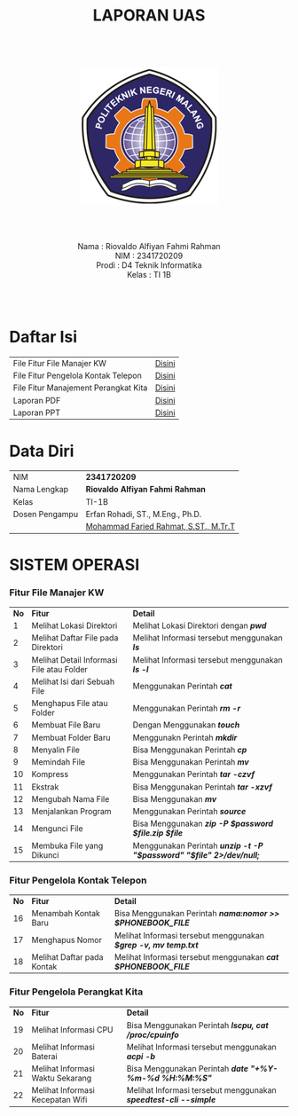 # <p align="center">LAPORAN UAS</p>

<br><br>

<p align="center">
    <img src="./img/img6.png">
</p>

<br><br>

<p align="center">
    Nama : Riovaldo Alfiyan Fahmi Rahman <br>
    NIM : 2341720209 <br>
    Prodi : D4 Teknik Informatika <br>
    Kelas : TI 1B
</p>

<br><br>

# Daftar Isi

|                                      |                                                                                                                                                                     |
| ------------------------------------ | ------------------------------------------------------------------------------------------------------------------------------------------------------------------- |
| File Fitur File Manajer KW           | [Disini](https://github.com/ckckckcz/UAS-SISTEMOPERASI/blob/main/view/file_manager.sh)                                                                              |
| File Fitur Pengelola Kontak Telepon  | [Disini](https://github.com/ckckckcz/UAS-SISTEMOPERASI/blob/main/view/perangkat_manager.sh)                                                                         |
| File Fitur Manajement Perangkat Kita | [Disini](https://github.com/ckckckcz/UAS-SISTEMOPERASI/blob/main/view/buku_kontak.sh)                                                                               |
| Laporan PDF                          | [Disini](https://github.com/ckckckcz/UAS-SISTEMOPERASI/blob/main/report/Laporan_2341720209_Riovaldo%20Alfiyan%20Fahmi%20Rahman_Output%20Program.pdf)                |
| Laporan PPT                          | [Disini](https://github.com/ckckckcz/UAS-SISTEMOPERASI/blob/main/report/PPT_2341720209_RIovaldo%20Alfiyan%20Fahmi%20Rahman_Proyek%20Akhir%20Sistem%20Operasi_.pptx) |

# Data Diri

|                |                                                                     |
| -------------- | ------------------------------------------------------------------- |
| NIM            | **2341720209**                                                      |
| Nama Lengkap   | **Riovaldo Alfiyan Fahmi Rahman**                                   |
| Kelas          | TI-1B                                                               |
| Dosen Pengampu | Erfan Rohadi, ST., M.Eng., Ph.D.                                    |
|                | [Mohammad Faried Rahmat, S.ST., M.Tr.T](https://github.com/mrhmt80) |

# SISTEM OPERASI

### Fitur File Manajer KW

|        |                                           |                                                                         |
| ------ | ----------------------------------------- | ----------------------------------------------------------------------- |
| **No** | **Fitur**                                 | **Detail**                                                              |
| 1      | Melihat Lokasi Direktori                  | Melihat Lokasi Direktori dengan **_pwd_**                               |
| 2      | Melihat Daftar File pada Direktori        | Melihat Informasi tersebut menggunakan **_ls_**                         |
| 3      | Melihat Detail Informasi File atau Folder | Melihat Informasi tersebut menggunakan **_ls -l_**                      |
| 4      | Melihat Isi dari Sebuah File              | Menggunakan Perintah **_cat_**                                          |
| 5      | Menghapus File atau Folder                | Menggunakan Perintah **_rm -r_**                                        |
| 6      | Membuat File Baru                         | Dengan Menggunakan **_touch_**                                          |
| 7      | Membuat Folder Baru                       | Menggunakn Perintah **_mkdir_**                                         |
| 8      | Menyalin File                             | Bisa Menggunakan Perintah **_cp_**                                      |
| 9      | Memindah File                             | Bisa Menggunakan Perintah **_mv_**                                      |
| 10     | Kompress                                  | Menggunakan Perintah **_tar -czvf_**                                    |
| 11     | Ekstrak                                   | Bisa Menggunakan Perintah **_tar -xzvf_**                               |
| 12     | Mengubah Nama File                        | Bisa Menggunakan **_mv_**                                               |
| 13     | Menjalankan Program                       | Menggunakan Perintah **_source_**                                       |
| 14     | Mengunci File                             | Bisa Menggunakan **_zip -P $password $file.zip $file_**                 |
| 15     | Membuka File yang Dikunci                 | Menggunakan Perintah **_unzip -t -P "$password" "$file" 2>/dev/null;_** |

### Fitur Pengelola Kontak Telepon

|        |                            |                                                                    |
| ------ | -------------------------- | ------------------------------------------------------------------ |
| **No** | **Fitur**                  | **Detail**                                                         |
| 16     | Menambah Kontak Baru       | Bisa Menggunakan Perintah **_$nama:$nomor >> $PHONEBOOK_FILE_**    |
| 17     | Menghapus Nomor            | Melihat Informasi tersebut menggunakan **_$grep -v, mv temp.txt_** |
| 18     | Melihat Daftar pada Kontak | Melihat Informasi tersebut menggunakan **_cat $PHONEBOOK_FILE_**   |

### Fitur Pengelola Perangkat Kita

|        |                                  |                                                                     |
| ------ | -------------------------------- | ------------------------------------------------------------------- |
| **No** | **Fitur**                        | **Detail**                                                          |
| 19     | Melihat Informasi CPU            | Bisa Menggunakan Perintah **_lscpu, cat /proc/cpuinfo_**            |
| 20     | Melihat Informasi Baterai        | Melihat Informasi tersebut menggunakan **_acpi -b_**                |
| 21     | Melihat Informasi Waktu Sekarang | Bisa Menggunakan Perintah **_date "+%Y-%m-%d %H:%M:%S"_**           |
| 22     | Melihat Informasi Kecepatan Wifi | Melihat Informasi tersebut menggunakan **_speedtest-cli --simple_** |
